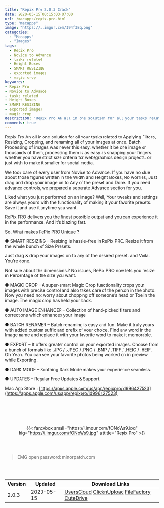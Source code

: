 ```yaml
---
title: "Repix Pro 2.0.3 Crack"
date: 2020-05-15T00:15:03-07:00
url: /macapps/repix-pro.html
type: "macapps"
image: "https://i.imgur.com/I94f3Eq.png"
categories:
  - "Macapps"
  - "Images"
tags:
  - Repix Pro
  - Novice to Advance
  - tasks related
  - Height Boxes
  - SMART RESIZING
  - exported images
  - magic crop
keywords:
- Repix Pro
- Novice to Advance
- tasks related
- Height Boxes
- SMART RESIZING
- exported images
- magic crop
description: "Repix Pro An all in one solution for all your tasks related to Applying Filters, Resizing, Cropping, and renaming all of your images at once. Batch Processing of images was never this easy"
comments: true
---
```


Repix Pro An all in one solution for all your tasks related to Applying Filters, Resizing, Cropping, and renaming all of your images at once. Batch Processing of images was never this easy. whether it be one image or thousands of them, processing them is as easy as snapping your fingers. whether you have strict size criteria for web/graphics design projects. or just wish to make it smaller for social media.

We took care of every user from Novice to Advance. If you have no clue about those figures written in the Width and Height Boxes, No worries, Just drag and drop your image on to Any of the preset and Done. If you need advance controls, we prepared a separate Advance section for you.



Liked what you just performed on an image? Well, Your tweaks and settings are always yours with the functionality of making it your favorite presets. Save it and use it anytime you want.



RePix PRO delivers you the finest possible output and you can experience it in the performance. And it’s blazing fast.



So, What makes RePix PRO Unique ?



● SMART RESIZING – Resizing is hassle-free in RePix PRO. Resize it from the whole bunch of Size Presets.

Just drag & drop your images on to any of the desired preset. and Voila. You’re done.

Not sure about the dimensions.? No issues, RePix PRO now lets you resize in Percentage of the size you want.



● MAGIC CROP – A super-smart Magic Crop functionality crops your images with precise control and also takes care of the person in the photo. Now you need not worry about chopping off someone’s head or Toe in the image. The magic crop has held your back.



● AUTO IMAGE ENHANCER – Collection of hand-picked filters and corrections which enhances your image



● BATCH RENAMER – Batch renaming is easy and fun. Make it truly yours with added custom suffix and prefix of your choice. Find any word in the Image name and replace it with your favorite word to make it memorable.



● EXPORT – It offers greater control on your exported images. Choose from a bunch of formats like .JPG / .JPEG / .PNG / .BMP / .TIFF / .HEIC / .HEIF. Oh Yeah. You can see your favorite photos being worked on in preview while Exporting.



● DARK MODE – Soothing Dark Mode makes your experience seamless.



● UPDATES – Regular Free Updates & Support.

Mac App Store : [https://apps.apple.com/us/app/repixpro/id996427523](https://apps.apple.com/us/app/repixpro/id996427523)

<br/>
<br/>
<script async src="https://pagead2.googlesyndication.com/pagead/js/adsbygoogle.js"></script>
<ins class="adsbygoogle"
     style="display:block; text-align:center;"
     data-ad-layout="in-article"
     data-ad-format="fluid"
     data-ad-client="ca-pub-8746275014476192"
     data-ad-slot="5144997159"></ins>
<script>
     (adsbygoogle = window.adsbygoogle || []).push({});
</script>
<br/>
<br/>


<center>

{{< fancybox small="https://i.imgur.com/fONoWs9.jpg" big="https://i.imgur.com/fONoWs9.jpg" alttitle="Repix Pro" >}}

</center>

<br/>
<br/>


> DMG open password: minorpatch.com

<br/>

<br/>
<div id="history_version" class="history_version">

| Version | Updated | Download Links |
| ---- | ---- | ---- |
| 2.0.3 | 2020-05-15 | [UsersCloud](https://ouo.io/22Er9x)   [ClicknUpload](https://ouo.io/2YdrLd)   [FileFactory](https://ouo.io/jVOvJF)   [CuteDrive](https://ouo.io/dLw1Tw) |

</div>
